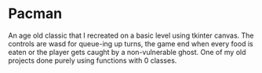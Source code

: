 # Pacman
An age old classic that I recreated on a basic level using tkinter canvas.
The controls are wasd for queue-ing up turns, the game end when every food is eaten or the player gets caught by a non-vulnerable ghost.
One of my old projects done purely using functions with 0 classes.
